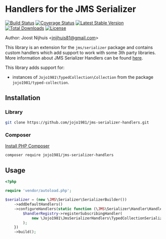 Handlers for the JMS Serializer 
=====================

[![Build Status](https://travis-ci.com/jojo1981/jms-serializer-handlers.svg?branch=master)](https://travis-ci.com/jojo1981/jms-serializer-handlers)
[![Coverage Status](https://coveralls.io/repos/github/jojo1981/jms-serializer-handlers/badge.svg)](https://coveralls.io/github/jojo1981/jms-serializer-handlers)
[![Latest Stable Version](https://poser.pugx.org/jojo1981/jms-serializer-handlers/v/stable)](https://packagist.org/packages/jojo1981/jms-serializer-handlers)
[![Total Downloads](https://poser.pugx.org/jojo1981/jms-serializer-handlers/downloads)](https://packagist.org/packages/jojo1981/jms-serializer-handlers)
[![License](https://poser.pugx.org/jojo1981/jms-serializer-handlers/license)](https://packagist.org/packages/jojo1981/jms-serializer-handlers)

Author: Joost Nijhuis <[jnijhuis81@gmail.com](mailto:jnijhuis81@gmail.com)>

This library is an extension for the `jms/serializer` package and contains custom handlers which add support to work with some 3th party libraries.
More information about JMS Serializer Handlers can be found [here](https://jmsyst.com/libs/serializer/master/handlers).

This library adds support for:
- instances of `Jojo1981\TypedCollection\Collection` from the package `jojo1981/typed-collection`.

## Installation

### Library

```bash
git clone https://github.com/jojo1981/jms-serializer-handlers.git
```

### Composer

[Install PHP Composer](https://getcomposer.org/doc/00-intro.md)

```bash
composer require jojo1981/jms-serializer-handlers
```

## Usage

```php
<?php

require 'vendor/autoload.php';

$serializer = (new \JMS\Serializer\SerializerBuilder())
    ->addDefaultHandlers()
    ->configureHandlers(static function (\JMS\Serializer\Handler\HandlerRegistry $handlerRegistry): void {
        $handlerRegistry->registerSubscribingHandler(
            new \Jojo1981\JmsSerializerHandlers\TypedCollectionSerializationHandler()
        );
    })
    ->build();
```

